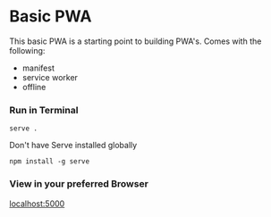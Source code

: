 # Basic PWA

This basic PWA is a starting point to building PWA's.
Comes with the following:
- manifest
- service worker
- offline


### Run in Terminal

```
serve .
```

Don't have Serve installed globally

```
npm install -g serve
```


### View in your preferred Browser

[localhost:5000](http://localhost:5000)




